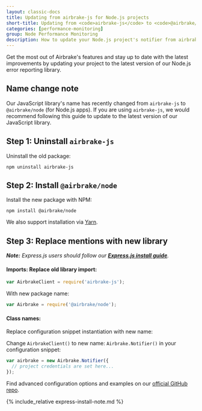 ```yaml
---
layout: classic-docs
title: Updating from airbrake-js for Node.js projects
short-title: Updating from <code>airbrake-js</code> to <code>@airbrake/node</code>
categories: [performance-monitoring]
group: Node Performance Monitoring
description: How to update your Node.js project's notifier from airbrake-js
---
```


Get the most out of Airbrake's features and stay up to date with the latest
improvements by updating your project to the latest version of our Node.js
error reporting library.

## Name change note
Our JavaScript library's name has recently changed from `airbrake-js` to
`@airbrake/node` (for Node.js apps). If you are using `airbrake-js`, we would
recommend following this guide to update to the latest version of our
JavaScript library.

## Step 1: Uninstall `airbrake-js`

Uninstall the old package:

```shell
npm uninstall airbrake-js
```

## Step 2: Install `@airbrake/node`

Install the new package with NPM:

```shell
npm install @airbrake/node
```

We also support installation via
[Yarn](https://github.com/airbrake/airbrake-js/tree/master/packages/node#installation).

## Step 3: Replace mentions with new library

_**Note:** Express.js users should follow our **[Express.js install
guide](/docs/installing-airbrake/installing-airbrake-in-an-express-app/)**._

#### Imports: Replace old library import:
```js
var AirbrakeClient = require('airbrake-js');
```

With new package name:

```js
var Airbrake = require('@airbrake/node');
```

#### Class names:

Replace configuration snippet instantiation with new name:

Change `AirbrakeClient()` to new name: `Airbrake.Notifier()` in your
configuration snippet:

```js
var airbrake = new Airbrake.Notifier({
  // project credentials are set here...
});
```

Find advanced configuration options and examples on our [official GitHub
repo](https://github.com/airbrake/airbrake-js/tree/master/packages/node).

{% include_relative express-install-note.md %}
